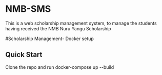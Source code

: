 # NMB-SMS
This is a web scholarship management system, to manage the students having received the NMB Nuru Yangu Scholarship


#Scholarship Management- Docker setup
## Quick Start
Clone the repo and run
docker-compose up --build
